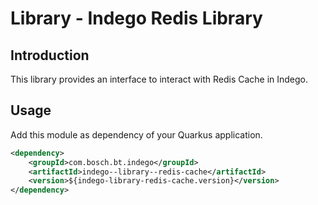 # Library - Indego Redis Library

## Introduction

This library provides an interface to interact with Redis Cache in Indego.

## Usage
Add this module as dependency of your Quarkus application.

```xml
<dependency>
    <groupId>com.bosch.bt.indego</groupId>
    <artifactId>indego--library--redis-cache</artifactId>
    <version>${indego-library-redis-cache.version}</version>
</dependency>
```
